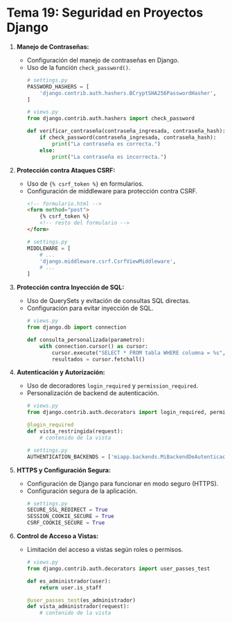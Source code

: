 # Tema 19: Seguridad en Proyectos Django

1. **Manejo de Contraseñas:**
   - Configuración del manejo de contraseñas en Django.
   - Uso de la función `check_password()`.
     ```python
     # settings.py
     PASSWORD_HASHERS = [
         'django.contrib.auth.hashers.BCryptSHA256PasswordHasher',
     ]
     ```
     ```python
     # views.py
     from django.contrib.auth.hashers import check_password

     def verificar_contraseña(contraseña_ingresada, contraseña_hash):
         if check_password(contraseña_ingresada, contraseña_hash):
             print("La contraseña es correcta.")
         else:
             print("La contraseña es incorrecta.")
     ```

2. **Protección contra Ataques CSRF:**
   - Uso de `{% csrf_token %}` en formularios.
   - Configuración de middleware para protección contra CSRF.
     ```html
     <!-- formulario.html -->
     <form method="post">
         {% csrf_token %}
         <!-- resto del formulario -->
     </form>
     ```
     ```python
     # settings.py
     MIDDLEWARE = [
         # ...
         'django.middleware.csrf.CsrfViewMiddleware',
         # ...
     ]
     ```

3. **Protección contra Inyección de SQL:**
   - Uso de QuerySets y evitación de consultas SQL directas.
   - Configuración para evitar inyección de SQL.
     ```python
     # views.py
     from django.db import connection

     def consulta_personalizada(parametro):
         with connection.cursor() as cursor:
             cursor.execute("SELECT * FROM tabla WHERE columna = %s", [parametro])
             resultados = cursor.fetchall()
     ```

4. **Autenticación y Autorización:**
   - Uso de decoradores `login_required` y `permission_required`.
   - Personalización de backend de autenticación.
     ```python
     # views.py
     from django.contrib.auth.decorators import login_required, permission_required

     @login_required
     def vista_restringida(request):
         # contenido de la vista
     ```
     ```python
     # settings.py
     AUTHENTICATION_BACKENDS = ['miapp.backends.MiBackendDeAutenticacion']
     ```

5. **HTTPS y Configuración Segura:**
   - Configuración de Django para funcionar en modo seguro (HTTPS).
   - Configuración segura de la aplicación.
     ```python
     # settings.py
     SECURE_SSL_REDIRECT = True
     SESSION_COOKIE_SECURE = True
     CSRF_COOKIE_SECURE = True
     ```

6. **Control de Acceso a Vistas:**
   - Limitación del acceso a vistas según roles o permisos.
     ```python
     # views.py
     from django.contrib.auth.decorators import user_passes_test

     def es_administrador(user):
         return user.is_staff

     @user_passes_test(es_administrador)
     def vista_administrador(request):
         # contenido de la vista
     ```

